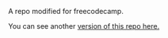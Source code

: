 A repo modified for freecodecamp.

You can see another [version of this repo here.](https://github.com/PatrickAlphaC/erc20-brownie)
